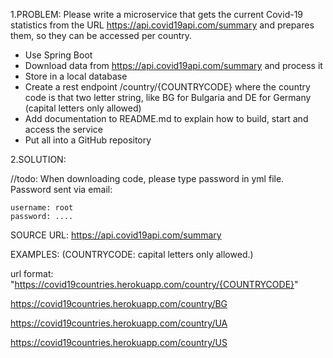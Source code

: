 1.PROBLEM:
Please write a microservice that gets the current Covid-19 statistics
from the URL https://api.covid19api.com/summary and prepares them, so they can be accessed per country.
* Use Spring Boot
* Download data from https://api.covid19api.com/summary and process it
* Store in a local database
* Create a rest endpoint /country/{COUNTRYCODE} where the country code is that two letter string,
like BG for Bulgaria and DE for Germany (capital letters only allowed)
* Add documentation to README.md to explain how to build, start and access the service
* Put all into a GitHub repository

2.SOLUTION:

//todo: When downloading code, please type password in yml file. Password sent via email:

    username: root
    password: ....
    
SOURCE URL: https://api.covid19api.com/summary

EXAMPLES: (COUNTRYCODE: capital letters only allowed.)

url format: "https://covid19countries.herokuapp.com/country/{COUNTRYCODE}"

https://covid19countries.herokuapp.com/country/BG

https://covid19countries.herokuapp.com/country/UA

https://covid19countries.herokuapp.com/country/US
